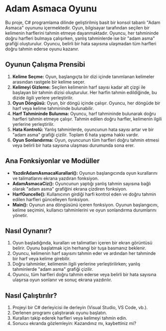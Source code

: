 # **Adam Asmaca Oyunu**

Bu proje, C# programlama dilinde geliştirilmiş basit bir konsol tabanlı "Adam Asmaca" oyununu içermektedir. Oyun, bilgisayar tarafından seçilen bir kelimenin harflerini tahmin etmeye dayanmaktadır. Oyuncu, her tahmininde doğru harfleri bulmaya çalışırken, yanlış tahminlerde ise bir "adam asma" grafiği oluşturulur. Oyuncu, belirli bir hata sayısına ulaşmadan tüm harfleri doğru tahmin ederse oyunu kazanır.

## **Oyunun Çalışma Prensibi**

1. **Kelime Seçme:** Oyun, başlangıçta bir dizi içinde tanımlanan kelimeler arasından rastgele bir kelime seçer.
2. **Kelimeyi Gizleme:** Seçilen kelimenin harf sayısı kadar alt çizgi ile başlayan bir tahmin dizisi oluşturulur. Her harfin tahmin edildiğinde, bu dizide ilgili yerlere yerleştirilir.
3. **Oyun Döngüsü:** Oyun, bir döngü içinde çalışır. Oyuncu, her döngüde bir harf veya kelime tahmininde bulunabilir.
4. **Harf Tahmininde Bulunma:** Oyuncu, harf tahmininde bulunarak doğru harfleri tahmin etmeye çalışır. Tahmin edilen doğru harfler, kelimenin ilgili yerlerine yerleştirilir.
5. **Hata Kontrolü:** Yanlış tahminlerde, oyuncunun hata sayısı artar ve bir "adam asma" grafiği çizilir. Toplam 6 hata yapma hakkı vardır.
6. **Oyun Sonlandırma:** Oyun, oyuncunun tüm harfleri doğru tahmin etmesi veya belirli bir hata sayısına ulaşması durumunda sona erer.

## **Ana Fonksiyonlar ve Modüller**

- **YazdirAdamAsmacaKurallari():** Oyunun başlangıcında oyun kurallarını ve talimatlarını ekrana yazdıran fonksiyon.
- **AdamAsmacaCiz():** Oyuncunun yaptığı yanlış tahmin sayısına bağlı olarak "adam asma" grafiğini ekrana çizdiren fonksiyon.
- **HarfGuncelle():** Kullanıcının girdiği harfi kontrol eden ve doğru tahmin edilen harfleri güncelleyen fonksiyon.
- **Main():** Oyunun ana döngüsünü içeren fonksiyon. Oyunun başlangıcını, kelime seçimini, kullanıcı tahminlerini ve oyun sonlandırma durumlarını yönetir.

## **Nasıl Oynanır?**

1. Oyun başladığında, kuralları ve talimatları içeren bir ekran görüntüsü belirir. Oyunu başlatmak için herhangi bir tuşa basmanız beklenir.
2. Oyuncu, kelimenin harf sayısını tahmin eder ve ardından her tahminde bir harf veya kelime girebilir.
3. Doğru tahminler, kelimenin ilgili yerlerine yerleştirilirken; yanlış tahminlerde "adam asma" grafiği çizilir.
4. Oyuncu, tüm harfleri doğru tahmin ederse veya belirli bir hata sayısına ulaşırsa oyun sonlanır ve sonuç ekrana yazdırılır.

## **Nasıl Çalıştırılır?**

1. Projeyi bir C# derleyicisi ile derleyin (Visual Studio, VS Code, vb.).
2. Derlenen programı çalıştırarak oyunu başlatın.
3. Kuralları takip ederek harfleri veya kelimeyi tahmin edin.
4. Sonucu ekranda gözlemleyin: Kazandınız mı, kaybettiniz mi?